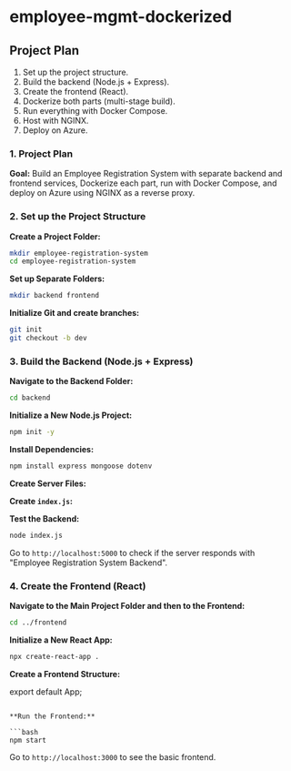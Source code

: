 # employee-mgmt-dockerized

## Project Plan

1. Set up the project structure.
2. Build the backend (Node.js + Express).
3. Create the frontend (React).
4. Dockerize both parts (multi-stage build).
5. Run everything with Docker Compose.
6. Host with NGINX.
7. Deploy on Azure.

### 1. Project Plan

**Goal:** Build an Employee Registration System with separate backend and frontend services, Dockerize each part, run with Docker Compose, and deploy on Azure using NGINX as a reverse proxy.

### 2. Set up the Project Structure

**Create a Project Folder:**

```bash
mkdir employee-registration-system
cd employee-registration-system
```

**Set up Separate Folders:**

```bash
mkdir backend frontend
```

**Initialize Git and create branches:**

```bash
git init
git checkout -b dev
```

### 3. Build the Backend (Node.js + Express)

**Navigate to the Backend Folder:**

```bash
cd backend
```

**Initialize a New Node.js Project:**

```bash
npm init -y
```

**Install Dependencies:**

```bash
npm install express mongoose dotenv
```

**Create Server Files:**

**Create `index.js`:**

**Test the Backend:**

```bash
node index.js
```

Go to `http://localhost:5000` to check if the server responds with "Employee Registration System Backend".

### 4. Create the Frontend (React)

**Navigate to the Main Project Folder and then to the Frontend:**

```bash
cd ../frontend
```

**Initialize a New React App:**

```bash
npx create-react-app .
```

**Create a Frontend Structure:**

export default App;
```

**Run the Frontend:**

```bash
npm start
```

Go to `http://localhost:3000` to see the basic frontend.
